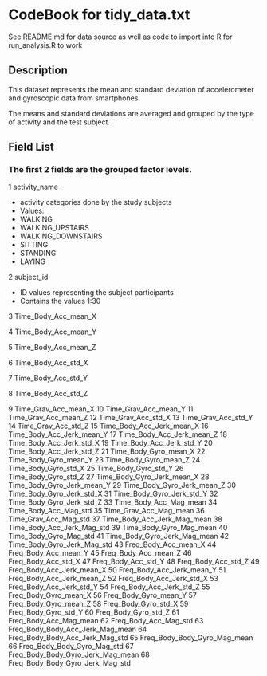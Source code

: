 # CodeBook for tidy_data.txt

See README.md for data source as well as code to import into R for run_analysis.R to work

## Description

This dataset represents the mean and standard deviation of accelerometer and gyroscopic data from smartphones.

The means and standard deviations are averaged and grouped by the type of activity and the test subject.

## Field List

### The first 2 fields are the grouped factor levels.
1 activity_name
* activity categories done by the study subjects
* Values:
* WALKING
* WALKING_UPSTAIRS
* WALKING_DOWNSTAIRS
* SITTING
* STANDING
* LAYING

2 subject_id
* ID values representing the subject participants
* Contains the values 1:30


3 Time_Body_Acc_mean_X

4 Time_Body_Acc_mean_Y

5 Time_Body_Acc_mean_Z

6 Time_Body_Acc_std_X

7 Time_Body_Acc_std_Y

8 Time_Body_Acc_std_Z

9 Time_Grav_Acc_mean_X
10 Time_Grav_Acc_mean_Y
11 Time_Grav_Acc_mean_Z
12 Time_Grav_Acc_std_X
13 Time_Grav_Acc_std_Y
14 Time_Grav_Acc_std_Z
15 Time_Body_Acc_Jerk_mean_X
16 Time_Body_Acc_Jerk_mean_Y
17 Time_Body_Acc_Jerk_mean_Z
18 Time_Body_Acc_Jerk_std_X
19 Time_Body_Acc_Jerk_std_Y
20 Time_Body_Acc_Jerk_std_Z
21 Time_Body_Gyro_mean_X
22 Time_Body_Gyro_mean_Y
23 Time_Body_Gyro_mean_Z
24 Time_Body_Gyro_std_X
25 Time_Body_Gyro_std_Y
26 Time_Body_Gyro_std_Z
27 Time_Body_Gyro_Jerk_mean_X
28 Time_Body_Gyro_Jerk_mean_Y
29 Time_Body_Gyro_Jerk_mean_Z
30 Time_Body_Gyro_Jerk_std_X
31 Time_Body_Gyro_Jerk_std_Y
32 Time_Body_Gyro_Jerk_std_Z
33 Time_Body_Acc_Mag_mean
34 Time_Body_Acc_Mag_std
35 Time_Grav_Acc_Mag_mean
36 Time_Grav_Acc_Mag_std
37 Time_Body_Acc_Jerk_Mag_mean
38 Time_Body_Acc_Jerk_Mag_std
39 Time_Body_Gyro_Mag_mean
40 Time_Body_Gyro_Mag_std
41 Time_Body_Gyro_Jerk_Mag_mean
42 Time_Body_Gyro_Jerk_Mag_std
43 Freq_Body_Acc_mean_X
44 Freq_Body_Acc_mean_Y
45 Freq_Body_Acc_mean_Z
46 Freq_Body_Acc_std_X
47 Freq_Body_Acc_std_Y
48 Freq_Body_Acc_std_Z
49 Freq_Body_Acc_Jerk_mean_X
50 Freq_Body_Acc_Jerk_mean_Y
51 Freq_Body_Acc_Jerk_mean_Z
52 Freq_Body_Acc_Jerk_std_X
53 Freq_Body_Acc_Jerk_std_Y
54 Freq_Body_Acc_Jerk_std_Z
55 Freq_Body_Gyro_mean_X
56 Freq_Body_Gyro_mean_Y
57 Freq_Body_Gyro_mean_Z
58 Freq_Body_Gyro_std_X
59 Freq_Body_Gyro_std_Y
60 Freq_Body_Gyro_std_Z
61 Freq_Body_Acc_Mag_mean
62 Freq_Body_Acc_Mag_std
63 Freq_Body_Body_Acc_Jerk_Mag_mean
64 Freq_Body_Body_Acc_Jerk_Mag_std
65 Freq_Body_Body_Gyro_Mag_mean
66 Freq_Body_Body_Gyro_Mag_std
67 Freq_Body_Body_Gyro_Jerk_Mag_mean
68 Freq_Body_Body_Gyro_Jerk_Mag_std